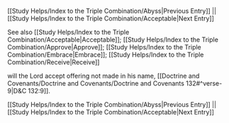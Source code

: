 [[Study Helps/Index to the Triple Combination/Abyss|Previous Entry]]  ||  [[Study Helps/Index to the Triple Combination/Acceptable|Next Entry]]

 See also [[Study Helps/Index to the Triple Combination/Acceptable|Acceptable]]; [[Study Helps/Index to the Triple Combination/Approve|Approve]]; [[Study Helps/Index to the Triple Combination/Embrace|Embrace]]; [[Study Helps/Index to the Triple Combination/Receive|Receive]]

 will the Lord accept offering not made in his name, [[Doctrine and Covenants/Doctrine and Covenants/Doctrine and Covenants 132#^verse-9|D&C 132:9]].

[[Study Helps/Index to the Triple Combination/Abyss|Previous Entry]]  ||  [[Study Helps/Index to the Triple Combination/Acceptable|Next Entry]]